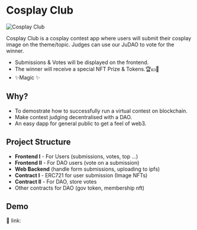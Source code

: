 # Cosplay Club

![Cosplay Club](https://i.imgur.com/8A3UU3J.jpg)

Cosplay Club is a cosplay contest app where users will submit their cosplay image on the theme/topic. Judges can use our JuDAO to vote for the winner.

- Submissions & Votes will be displayed on the frontend.
- The winner will receive a special NFT Prize & Tokens.🏆💵🤑
- ✨Magic ✨


## Why?

- To demostrate how to successfully run a virtual contest on blockchain.
- Make contest judging decentralised with a DAO.
- An easy dapp for general public to get a feel of web3.

## Project Structure

- **Frontend I** - For Users (submissions, votes, top ...)
- **Frontend II** - For DAO users (vote on a submission)
- **Web Backend** (handle form submissions, uploading to ipfs)
- **Contract I** - ERC721 for user submission (Image NFTs)
- **Contract II** - For DAO, store votes
- Other contracts for DAO (gov token, membership nft)

## Demo

🚀 link:

